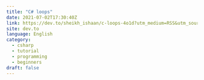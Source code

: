 ```yaml
---
title: "C# loops"
date: 2021-07-02T17:30:40Z
link: https://dev.to/sheikh_ishaan/c-loops-4o1d?utm_medium=RSS&utm_source=news.12bit.vn
site: dev.to
language: English
category:
  - csharp
  - tutorial
  - programming
  - beginners
draft: false
---
```

